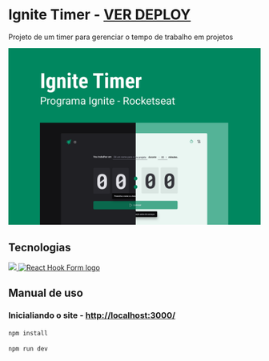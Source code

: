 # Ignite Timer - [VER DEPLOY](https://ignite-timer-psi-brown.vercel.app)

Projeto de um timer para gerenciar o tempo de trabalho em projetos 

![thumbnail](./docs/thumbnail.png)

## Tecnologias

<p align="start">
  <a href="https://skillicons.dev">
    <img src="https://skillicons.dev/icons?i=vite,react,typescript,styledcomponents" />
    <img src="https://react-hook-form.com/images/logo/react-hook-form-logo-only.svg" height="50" width="" alt="React Hook Form logo"  />
  </a>
</p>

## Manual de uso

### Inicialiando o site - [http://localhost:3000/](http://localhost:3000/)

```sh
npm install
```

```sh
npm run dev
```

